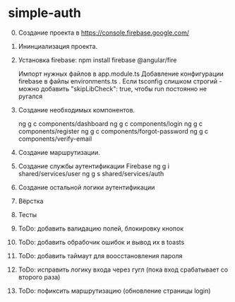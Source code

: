 # simple-auth

0. Создание проекта в https://console.firebase.google.com/

1. Ининциализация проекта.

2. Установка firebase: npm install firebase @angular/fire

    Импорт нужных файлов в app.module.ts
    Добавление конфигурации firebase в файлы environments.ts .
    Если tsconfig слишком строгий - можно добавить "skipLibCheck": true,
    чтобы run постоянно не ругался

3. Создание необходимых компонентов.

    ng g c components/dashboard
    ng g c components/login
    ng g c components/register
    ng g c components/forgot-password
    ng g c components/verify-email

4. Создание маршрутизации.

5. Создание службы аутентификации Firebase
    ng g i shared/services/user
    ng g s shared/services/auth

6. Создание остальной логики аутентификации

7. Вёрстка

8. Тесты

9. ToDo: добавить валидацию полей, блокировку кнопок

10. ToDo: добавить обрабочик ошибок и вывод их в toasts

11. ToDo: добавить таймаут для воосстановления пароля

12. ToDo: исправить логику входа через гугл (пока вход срабатывает со второго раза)

13. ToDo: пофиксить маршрутизацию (обновление страницы login)
